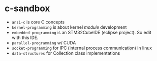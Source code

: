 # c-sandbox


- `ansi-c` is core C concepts
- `kernel-programming` is about kernel _module_ development
- `embedded-programming` is an STM32CubeIDE (eclipse project). So edit with this IDE.
- `parallel-programming` w/ CUDA
- `socket-programming` for IPC (internal process communication) in linux
- `data-structures` for Collection class implementations
